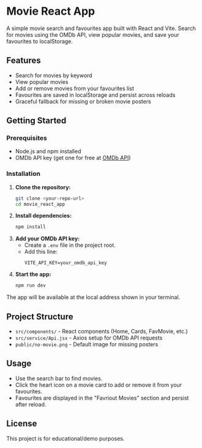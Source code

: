 # Movie React App

A simple movie search and favourites app built with React and Vite. Search for movies using the OMDb API, view popular movies, and save your favourites to localStorage.

## Features

- Search for movies by keyword
- View popular movies
- Add or remove movies from your favourites list
- Favourites are saved in localStorage and persist across reloads
- Graceful fallback for missing or broken movie posters

## Getting Started

### Prerequisites

- Node.js and npm installed
- OMDb API key (get one for free at [OMDb API](https://www.omdbapi.com/apikey.aspx))

### Installation

1. **Clone the repository:**
   ```sh
   git clone <your-repo-url>
   cd movie_react_app
   ```
2. **Install dependencies:**
   ```sh
   npm install
   ```
3. **Add your OMDb API key:**
   - Create a `.env` file in the project root.
   - Add this line:
     ```env
     VITE_API_KEY=your_omdb_api_key
     ```
4. **Start the app:**
   ```sh
   npm run dev
   ```

The app will be available at the local address shown in your terminal.

## Project Structure

- `src/components/` - React components (Home, Cards, FavMovie, etc.)
- `src/service/Api.jsx` - Axios setup for OMDb API requests
- `public/no-movie.png` - Default image for missing posters

## Usage

- Use the search bar to find movies.
- Click the heart icon on a movie card to add or remove it from your favourites.
- Favourites are displayed in the "Favriout Movies" section and persist after reload.

## License

This project is for educational/demo purposes.
